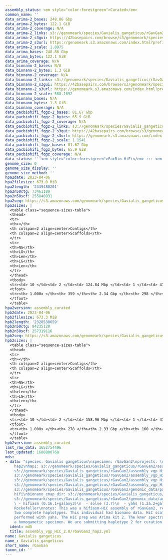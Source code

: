 ```yaml
---
assembly_status: <em style="color:forestgreen">Curated</em>
common_name: ''
data_arima-2_bases: 248.86 Gbp
data_arima-2_bytes: 122.1 GiB
data_arima-2_coverage: N/A
data_arima-2_links: s3://genomeark/species/Gavialis_gangeticus/rGavGan2/genomic_data/arima/<br>
data_arima-2_s3gui: https://42basepairs.com/browse/s3/genomeark/species/Gavialis_gangeticus/rGavGan2/genomic_data/arima/
data_arima-2_s3url: https://genomeark.s3.amazonaws.com/index.html?prefix=species/Gavialis_gangeticus/rGavGan2/genomic_data/arima/
data_arima-2_scale: 1.8975
data_arima_bases: 248.86 Gbp
data_arima_bytes: 122.1 GiB
data_arima_coverage: N/A
data_bionano-2_bases: N/A
data_bionano-2_bytes: 1.3 GiB
data_bionano-2_coverage: N/A
data_bionano-2_links: s3://genomeark/species/Gavialis_gangeticus/rGavGan2/genomic_data/bionano/<br>
data_bionano-2_s3gui: https://42basepairs.com/browse/s3/genomeark/species/Gavialis_gangeticus/rGavGan2/genomic_data/bionano/
data_bionano-2_s3url: https://genomeark.s3.amazonaws.com/index.html?prefix=species/Gavialis_gangeticus/rGavGan2/genomic_data/bionano/
data_bionano-2_scale: 588.1692
data_bionano_bases: N/A
data_bionano_bytes: 1.3 GiB
data_bionano_coverage: N/A
data_pacbiohifi_fqgz-2_bases: 81.67 Gbp
data_pacbiohifi_fqgz-2_bytes: 65.9 GiB
data_pacbiohifi_fqgz-2_coverage: N/A
data_pacbiohifi_fqgz-2_links: s3://genomeark/species/Gavialis_gangeticus/rGavGan2/genomic_data/pacbio_hifi/<br>
data_pacbiohifi_fqgz-2_s3gui: https://42basepairs.com/browse/s3/genomeark/species/Gavialis_gangeticus/rGavGan2/genomic_data/pacbio_hifi/
data_pacbiohifi_fqgz-2_s3url: https://genomeark.s3.amazonaws.com/index.html?prefix=species/Gavialis_gangeticus/rGavGan2/genomic_data/pacbio_hifi/
data_pacbiohifi_fqgz-2_scale: 1.1541
data_pacbiohifi_fqgz_bases: 81.67 Gbp
data_pacbiohifi_fqgz_bytes: 65.9 GiB
data_pacbiohifi_fqgz_coverage: N/A
data_status: '''<em style="color:forestgreen">PacBio HiFi</em> ::: <em style="color:forestgreen">Arima</em>'''
genome_size: 0
genome_size_display: ''
genome_size_method: ''
hpa2date: 2023-04-06
hpa2filesize: 673.0 MiB
hpa2length: '2339480201'
hpa2n50ctg: 73461180
hpa2n50scf: 255848931
hpa2seq: https://s3.amazonaws.com/genomeark/species/Gavialis_gangeticus/rGavGan2/assembly_curated/rGavGan2.hap1.decon.20230406.fasta.gz
hpa2sizes: |
  <table class="sequence-sizes-table">
  <thead>
  <tr>
  <th></th>
  <th colspan=2 align=center>Contigs</th>
  <th colspan=2 align=center>Scaffolds</th>
  </tr>
  <tr>
  <th>NG</th>
  <th>LG</th>
  <th>Len</th>
  <th>LG</th>
  <th>Len</th>
  </tr>
  </thead>
  <tbody>
  <tr><td> 10 </td><td> 2 </td><td> 124.84 Mbp </td><td> 1 </td><td> 472.07 Mbp </td></tr><tr><td> 20 </td><td> 4 </td><td> 112.17 Mbp </td><td> 1 </td><td> 472.07 Mbp </td></tr><tr><td> 30 </td><td> 7 </td><td> 90.48 Mbp </td><td> 2 </td><td> 311.80 Mbp </td></tr><tr><td> 40 </td><td> 9 </td><td> 87.62 Mbp </td><td> 3 </td><td> 299.52 Mbp </td></tr><tr style="background-color:#cccccc;"><td> 50 </td><td> 12 </td><td style="background-color:#88ff88;"> 73.46 Mbp </td><td> 4 </td><td style="background-color:#88ff88;"> 255.85 Mbp </td></tr><tr><td> 60 </td><td> 15 </td><td> 68.41 Mbp </td><td> 5 </td><td> 217.72 Mbp </td></tr><tr><td> 70 </td><td> 19 </td><td> 53.50 Mbp </td><td> 6 </td><td> 100.53 Mbp </td></tr><tr><td> 80 </td><td> 24 </td><td> 44.09 Mbp </td><td> 9 </td><td> 76.55 Mbp </td></tr><tr><td> 90 </td><td> 33 </td><td> 16.58 Mbp </td><td> 12 </td><td> 60.93 Mbp </td></tr><tr><td> 100 </td><td> 359 </td><td> 6.02 Kbp </td><td> 298 </td><td> 6.02 Kbp </td></tr></tbody>
  <tfoot>
  <tr><th> 1.000x </th><th> 359 </th><th> 2.34 Gbp </th><th> 298 </th><th> 2.34 Gbp </th></tr>
  </tfoot>
  </table>
hpa2version: assembly_curated
hpb2date: 2023-04-06
hpb2filesize: 673.3 MiB
hpb2length: '2328538659'
hpb2n50ctg: 84235120
hpb2n50scf: 257319116
hpb2seq: https://s3.amazonaws.com/genomeark/species/Gavialis_gangeticus/rGavGan2/assembly_curated/rGavGan2.hap2.cur.20230406.fasta.gz
hpb2sizes: |
  <table class="sequence-sizes-table">
  <thead>
  <tr>
  <th></th>
  <th colspan=2 align=center>Contigs</th>
  <th colspan=2 align=center>Scaffolds</th>
  </tr>
  <tr>
  <th>NG</th>
  <th>LG</th>
  <th>Len</th>
  <th>LG</th>
  <th>Len</th>
  </tr>
  </thead>
  <tbody>
  <tr><td> 10 </td><td> 2 </td><td> 158.96 Mbp </td><td> 1 </td><td> 473.29 Mbp </td></tr><tr><td> 20 </td><td> 4 </td><td> 123.37 Mbp </td><td> 1 </td><td> 473.29 Mbp </td></tr><tr><td> 30 </td><td> 5 </td><td> 120.64 Mbp </td><td> 2 </td><td> 312.45 Mbp </td></tr><tr><td> 40 </td><td> 8 </td><td> 106.03 Mbp </td><td> 3 </td><td> 299.94 Mbp </td></tr><tr style="background-color:#cccccc;"><td> 50 </td><td> 10 </td><td style="background-color:#88ff88;"> 84.24 Mbp </td><td> 4 </td><td style="background-color:#88ff88;"> 257.32 Mbp </td></tr><tr><td> 60 </td><td> 13 </td><td> 61.01 Mbp </td><td> 5 </td><td> 217.94 Mbp </td></tr><tr><td> 70 </td><td> 18 </td><td> 47.11 Mbp </td><td> 6 </td><td> 101.81 Mbp </td></tr><tr><td> 80 </td><td> 23 </td><td> 33.53 Mbp </td><td> 9 </td><td> 84.24 Mbp </td></tr><tr><td> 90 </td><td> 33 </td><td> 17.07 Mbp </td><td> 12 </td><td> 71.32 Mbp </td></tr><tr><td> 100 </td><td> 278 </td><td> 1.00 Kbp </td><td> 160 </td><td> 1.00 Kbp </td></tr></tbody>
  <tfoot>
  <tr><th> 1.000x </th><th> 278 </th><th> 2.33 Gbp </th><th> 160 </th><th> 2.33 Gbp </th></tr>
  </tfoot>
  </table>
hpb2version: assembly_curated
last_raw_data: 1652754496
last_updated: 1680800768
mds:
- data: "species: Gavialis gangeticus\nspecimen: rGavGan2\nprojects: \n  - vgp\nhaplotype_to_curate:
    hap2\nhap1: s3://genomeark/species/Gavialis_gangeticus/rGavGan2/assembly_vgp_HiC_2.0/rGavGan2.HiC.hap1.20230202.fasta.gz\nhap2:
    s3://genomeark/species/Gavialis_gangeticus/rGavGan2/assembly_vgp_HiC_2.0/rGavGan2.HiC.hap2.20230202.fasta.gz\npretext_hap1:
    s3://genomeark/species/Gavialis_gangeticus/rGavGan2/assembly_vgp_HiC_2.0/evaluation/hap1/pretext/rGavGan2_hap1__s2_heatmap.pretext\npretext_hap2:
    s3://genomeark/species/Gavialis_gangeticus/rGavGan2/assembly_vgp_HiC_2.0/evaluation/hap2/pretext/rGavGan2_hap2__s2_heatmap.pretext\nkmer_spectra_img:
    s3://genomeark/species/Gavialis_gangeticus/rGavGan2/assembly_vgp_HiC_2.0/evaluation/merqury/rGavGan2_png/\npacbio_read_dir:
    s3://genomeark/species/Gavialis_gangeticus/rGavGan2/genomic_data/pacbio_hifi/\npacbio_read_type:
    hifi\nbionano_cmap_dir: s3://genomeark/species/Gavialis_gangeticus/rGavGan2/genomic_data/pacbio_hifi/\nhic_read_dir:
    s3://genomeark/species/Gavialis_gangeticus/rGavGan2/genomic_data/arima/\npipeline:\n
    \ - hifiasm (0.16.1+galaxy3)\n  - solve (3.7)\n  - yahs (1.2a.2+galaxy0)\nassembled_by_group:
    Rockefeller\nnotes: This was a hifiasm-HiC assembly of rGavGan2, resulting in
    two complete haplotypes. This individual had bionano data. HiC scaffolding was
    performed with yahs. The HiC prep was Arima kit 2. The kmer spectra indicates
    a homogametic specimen. We are submitting haplotype 2 for curation."
  ident: md5
  title: assembly_vgp_HiC_2.0/rGavGan2_hap2.yml
name: Gavialis gangeticus
name_: Gavialis_gangeticus
short_name: rGavGan
taxon_id: ''
---
```

